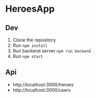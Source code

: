 # HeroesApp

## Dev
1. Clone the repository
2. Run `npm install`
3. Run backend server `npm run backend`
4. Run `npm start`

## Api
- http://localhost:3000/heroes
- http://localhost:3000/users


